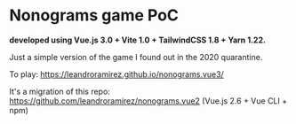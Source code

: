 # Nonograms game PoC
**developed using Vue.js 3.0 + Vite 1.0 + TailwindCSS 1.8 + Yarn 1.22.**

Just a simple version of the game I found out in the 2020 quarantine.

To play: https://leandroramirez.github.io/nonograms.vue3/

It's a migration of this repo: https://github.com/leandroramirez/nonograms.vue2 (Vue.js 2.6 + Vue CLI + npm)


[comment]: # (To deploy to a Github page:)
[comment]: # (- Download master branch)
[comment]: # (- Set your "base" value in vite.config.js file.)
[comment]: # (- Run:)
[comment]: # (    yarn install)
[comment]: # (    yarn build)
[comment]: # (    git subtree push --prefix dist origin gh-pages)

